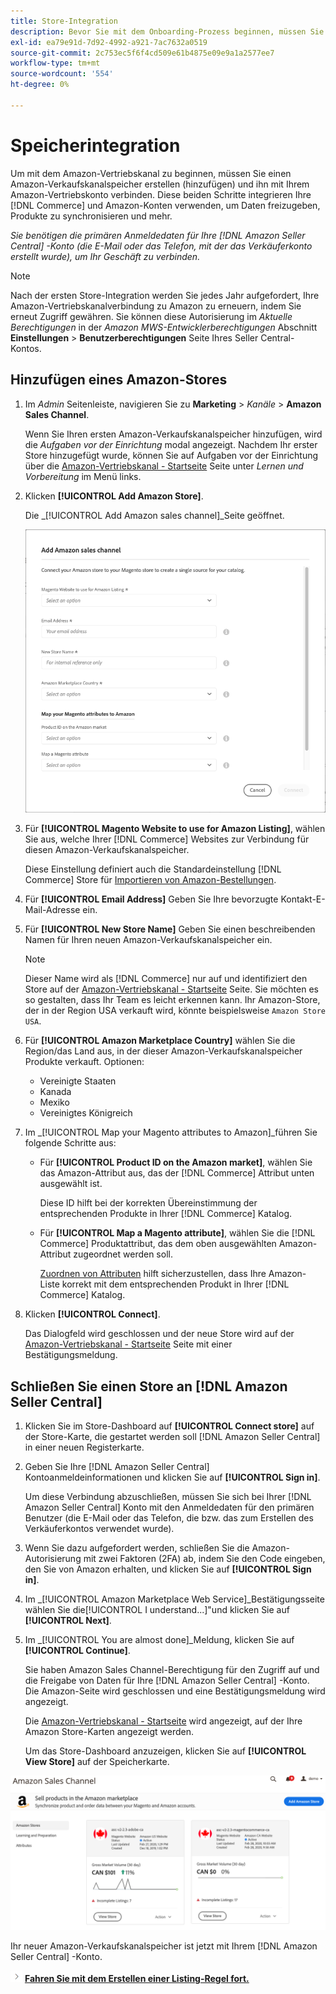 ```yaml
---
title: Store-Integration
description: Bevor Sie mit dem Onboarding-Prozess beginnen, müssen Sie einen Amazon-Sales Channel-Store erstellen (hinzufügen) und ihn mit Ihrem Amazon-Verkaufskonto verbinden.
exl-id: ea79e91d-7d92-4992-a921-7ac7632a0519
source-git-commit: 2c753ec5f6f4cd509e61b4875e09e9a1a2577ee7
workflow-type: tm+mt
source-wordcount: '554'
ht-degree: 0%

---
```


# Speicherintegration

Um mit dem Amazon-Vertriebskanal zu beginnen, müssen Sie einen Amazon-Verkaufskanalspeicher erstellen (hinzufügen) und ihn mit Ihrem Amazon-Vertriebskonto verbinden. Diese beiden Schritte integrieren Ihre [!DNL Commerce] und Amazon-Konten verwenden, um Daten freizugeben, Produkte zu synchronisieren und mehr.

_Sie benötigen die primären Anmeldedaten für Ihre [!DNL Amazon Seller Central] -Konto (die E-Mail oder das Telefon, mit der das Verkäuferkonto erstellt wurde), um Ihr Geschäft zu verbinden._

>[!NOTE]
>
>Nach der ersten Store-Integration werden Sie jedes Jahr aufgefordert, Ihre Amazon-Vertriebskanalverbindung zu Amazon zu erneuern, indem Sie erneut Zugriff gewähren. Sie können diese Autorisierung im _Aktuelle Berechtigungen_ in der _Amazon MWS-Entwicklerberechtigungen_ Abschnitt **Einstellungen** > **Benutzerberechtigungen** Seite Ihres Seller Central-Kontos.

## Hinzufügen eines Amazon-Stores

1. Im _Admin_ Seitenleiste, navigieren Sie zu **Marketing** > _Kanäle_ > **Amazon Sales Channel**.

   Wenn Sie Ihren ersten Amazon-Verkaufskanalspeicher hinzufügen, wird die _Aufgaben vor der Einrichtung_ modal angezeigt. Nachdem Ihr erster Store hinzugefügt wurde, können Sie auf Aufgaben vor der Einrichtung über die [Amazon-Vertriebskanal - Startseite](./amazon-sales-channel-home.md) Seite unter _Lernen und Vorbereitung_ im Menü links.

1. Klicken **[!UICONTROL Add Amazon Store]**.

   Die _[!UICONTROL Add Amazon sales channel]_Seite geöffnet.

   ![Amazon Sales Channel Store hinzufügen](assets/amazon-store-integration.png)

1. Für **[!UICONTROL Magento Website to use for Amazon Listing]**, wählen Sie aus, welche Ihrer [!DNL Commerce] Websites zur Verbindung für diesen Amazon-Verkaufskanalspeicher.

   Diese Einstellung definiert auch die Standardeinstellung [!DNL Commerce] Store für [Importieren von Amazon-Bestellungen](./order-settings.md).

1. Für **[!UICONTROL Email Address]** Geben Sie Ihre bevorzugte Kontakt-E-Mail-Adresse ein.

1. Für **[!UICONTROL New Store Name]** Geben Sie einen beschreibenden Namen für Ihren neuen Amazon-Verkaufskanalspeicher ein.

   >[!NOTE]
   >
   >Dieser Name wird als [!DNL Commerce] nur auf und identifiziert den Store auf der [Amazon-Vertriebskanal - Startseite](./amazon-sales-channel-home.md) Seite. Sie möchten es so gestalten, dass Ihr Team es leicht erkennen kann. Ihr Amazon-Store, der in der Region USA verkauft wird, könnte beispielsweise `Amazon Store USA`.

1. Für **[!UICONTROL Amazon Marketplace Country]** wählen Sie die Region/das Land aus, in der dieser Amazon-Verkaufskanalspeicher Produkte verkauft. Optionen:

   - Vereinigte Staaten
   - Kanada
   - Mexiko
   - Vereinigtes Königreich

1. Im _[!UICONTROL Map your Magento attributes to Amazon]_führen Sie folgende Schritte aus:

   - Für **[!UICONTROL Product ID on the Amazon market]**, wählen Sie das Amazon-Attribut aus, das der [!DNL Commerce] Attribut unten ausgewählt ist.

      Diese ID hilft bei der korrekten Übereinstimmung der entsprechenden Produkte in Ihrer [!DNL Commerce] Katalog.

   - Für **[!UICONTROL Map a Magento attribute]**, wählen Sie die [!DNL Commerce] Produktattribut, das dem oben ausgewählten Amazon-Attribut zugeordnet werden soll.

      [Zuordnen von Attributen](./ob-creating-magento-attributes.md) hilft sicherzustellen, dass Ihre Amazon-Liste korrekt mit dem entsprechenden Produkt in Ihrer [!DNL Commerce] Katalog.

1. Klicken **[!UICONTROL Connect]**.

   Das Dialogfeld wird geschlossen und der neue Store wird auf der [Amazon-Vertriebskanal - Startseite](./amazon-sales-channel-home.md) Seite mit einer Bestätigungsmeldung.

## Schließen Sie einen Store an [!DNL Amazon Seller Central]

1. Klicken Sie im Store-Dashboard auf **[!UICONTROL Connect store]** auf der Store-Karte, die gestartet werden soll [!DNL Amazon Seller Central] in einer neuen Registerkarte.

1. Geben Sie Ihre [!DNL Amazon Seller Central] Kontoanmeldeinformationen und klicken Sie auf **[!UICONTROL Sign in]**.

   Um diese Verbindung abzuschließen, müssen Sie sich bei Ihrer [!DNL Amazon Seller Central] Konto mit den Anmeldedaten für den primären Benutzer (die E-Mail oder das Telefon, die bzw. das zum Erstellen des Verkäuferkontos verwendet wurde).

1. Wenn Sie dazu aufgefordert werden, schließen Sie die Amazon-Autorisierung mit zwei Faktoren (2FA) ab, indem Sie den Code eingeben, den Sie von Amazon erhalten, und klicken Sie auf **[!UICONTROL Sign in]**.

1. Im _[!UICONTROL Amazon Marketplace Web Service]_Bestätigungsseite wählen Sie die[!UICONTROL I understand...]&quot;und klicken Sie auf **[!UICONTROL Next]**.

1. Im _[!UICONTROL You are almost done]_Meldung, klicken Sie auf **[!UICONTROL Continue]**.

   Sie haben Amazon Sales Channel-Berechtigung für den Zugriff auf und die Freigabe von Daten für Ihre [!DNL Amazon Seller Central] -Konto. Die Amazon-Seite wird geschlossen und eine Bestätigungsmeldung wird angezeigt.

   Die [Amazon-Vertriebskanal - Startseite](./amazon-sales-channel-home.md) wird angezeigt, auf der Ihre Amazon Store-Karten angezeigt werden.

   Um das Store-Dashboard anzuzeigen, klicken Sie auf **[!UICONTROL View Store]** auf der Speicherkarte.

![Amazon-Vertriebskanal-Homepage mit neuer Speicherkarte](assets/asc-dashboard-after-2fa.png)

Ihr neuer Amazon-Verkaufskanalspeicher ist jetzt mit Ihrem [!DNL Amazon Seller Central] -Konto.

![Nächstes Symbol](assets/btn-next.png) [**Fahren Sie mit dem Erstellen einer Listing-Regel fort.**](./ob-create-listing-rule.md)
